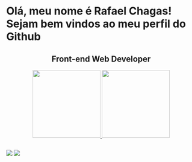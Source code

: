 <h1>Olá, meu nome é Rafael Chagas!<br>Sejam bem vindos ao meu perfil do Github</h1>


  
<h2 align="center">Front-end Web Developer</h2>
<div align="center" display="flex">
  <a href="https://github.com/RafaelC12">
  <img height="180em" src="https://github-readme-stats.vercel.app/api?username=RafaelC12&count_private=true&show_icons=true&theme=merko&locale=pt-br"/>
  <img height="180em" src="https://github-readme-stats.vercel.app/api/top-langs/?username=RafaelC12&layout=compact&langs_count=7&theme=merko&locale=pt-br"/>
</div>
  
##
  
<div>
  <a href = "mailto:rafaelccorreia@outlook.com"><img src="https://img.shields.io/badge/-Gmail-%23333?style=for-the-badge&logo=gmail&logoColor=white" target="_blank"></a>
  <a href="https://www.linkedin.com/in/rafael-chagas-16799620b" target="_blank"><img src="https://img.shields.io/badge/-LinkedIn-%230077B5?style=for-the-badge&logo=linkedin&logoColor=white" target="_blank"></a> 
</div>
